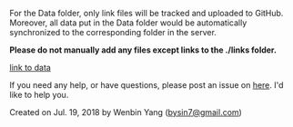 For the Data folder, only link files will be tracked and uploaded to GitHub. Moreover, all data put in the Data folder would be automatically synchronized to the corresponding folder in the server.

**Please do not manually add any files except links to the ./links folder.**

[link to data](ftp://222.195.69.205/wenlab/Young/test)

If you need any help, or have questions, please post an issue on [here](https://github.com/Wenlab/Template-Project-Repository/issues). I'd like to help you.

Created on Jul. 19, 2018 by Wenbin Yang (bysin7@gmail.com)
